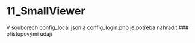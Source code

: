 # 11_SmallViewer
V souborech config_local.json a config_login.php je potřeba nahradit ### přístupovými údaji
